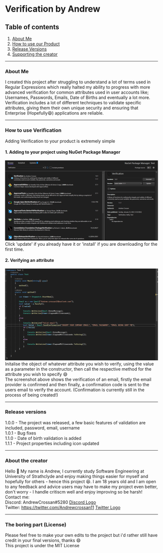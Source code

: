 # **Verification by Andrew**

## Table of contents
1. [About Me](#About-Andrew)
2. [How to use our Product](#How-to-use-verifee)
3. [Release Versions](#releases)
5. [Supporting the creator](#Support-the-creator)
***
<a name="About-Andrew"></a>
### About Me
I created this project after struggling to understand a lot of terms used in Regular Expressions which really halted my ability to
progress with more advanced verification for common attributes used in user accounts like; Usernames, Passwords, Emails, Date of
Births and eventually a lot more. Verification includes a lot of different techniques to validate specific attributes, giving them 
their own unique security and ensuring that Enterprise (Hopefully:smile:) applications are reliable.
***
<a name="How-to-use-verifee"></a>
### How to use Verification
Adding Verification to your product is extremely simple
#### 1. Adding to your project using NuGet Package Manager

![NuGet Package Manager](/images/screenshot1.png)
Click 'update' if you already have it or 'install' if you are downloading for the first time.<br>
#### 2. Verifying an attribute

![Verifying an email example](/images/screenshot2.png)
Initalise the object of whatever attribute you wish to verify, using the value as a parameter in the constructor, then call the
respective method for the attribute you wish to specify :smile:
<br>The screenshot above shows the verification of an email, firstly the email provider is confirmed and then finally, a confirmation code is sent to the users email to verify the account. (Confirmation is currently still in the process of being created!)
***
<a name="releases"></a>
### Release versions
1.0.0 - The project was released, a few basic features of validation are included, password, email, username<br>
1.0.1 - Bug fixes<br>
1.1.0 - Date of birth validation is added<br>
1.1.1 - Project properties including icon updated<br>
***
<a name="Support-the-creator"></a>
### About the creator
Hello 👋 My name is Andrew, I currently study Software Engineering at University of Strathclyde and enjoy making things easier for myself and hopefully for others - hence this project 😆. I am 18 years old and I am open to any feedback and advice users may have to make my project even better, don't worry - I handle critiscm well and enjoy improving so be harsh!<br>
Contact me:<br>
Discord: AndrewCrossan#5280 [Discord Logo](/images/discord.png)<br>
Twitter: https://twitter.com/Andrewcrossan11 [Twitter Logo](/images/twitter.png)
***
<a name="boring"></a>
### The boring part (License)
Please feel free to make your own edits to the project but i'd rather still have credit in your final versions, thanks :smile:
<br>
This project is under the MIT License
